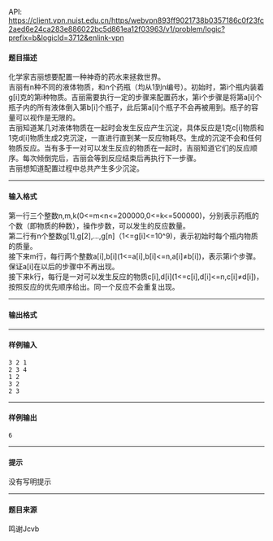 API: https://client.vpn.nuist.edu.cn/https/webvpn893ff9021738b0357186c0f23fc2aed6e24ca283e886022bc5d861ea12f03963/v1/problem/logic?prefix=b&logicId=3712&enlink-vpn

#### 题目描述

化学家吉丽想要配置一种神奇的药水来拯救世界。  
吉丽有n种不同的液体物质，和n个药瓶（均从1到n编号）。初始时，第i个瓶内装着g\[i\]克的第i种物质。吉丽需要执行一定的步骤来配置药水，第i个步骤是将第a\[i\]个瓶子内的所有液体倒入第b\[i\]个瓶子，此后第a\[i\]个瓶子不会再被用到。瓶子的容量可以视作是无限的。  
吉丽知道某几对液体物质在一起时会发生反应产生沉淀，具体反应是1克c\[i\]物质和1克d\[i\]物质生成2克沉淀，一直进行直到某一反应物耗尽。生成的沉淀不会和任何物质反应。当有多于一对可以发生反应的物质在一起时，吉丽知道它们的反应顺序。每次倾倒完后，吉丽会等到反应结束后再执行下一步骤。  
吉丽想知道配置过程中总共产生多少沉淀。

---

#### 输入格式

第一行三个整数n,m,k(0<=m<n<=200000,0<=k<=500000)，分别表示药瓶的个数（即物质的种数），操作步数，可以发生的反应数量。  
第二行有n个整数g\[1\],g\[2\],…,g\[n\]（1<=g\[i\]<=10^9)，表示初始时每个瓶内物质的质量。  
接下来m行，每行两个整数a\[i\],b\[i\](1<=a\[i\],b\[i\]<=n,a\[i\]≠b\[i\])，表示第i个步骤。保证a\[i\]在以后的步骤中不再出现。  
接下来k行，每行是一对可以发生反应的物质c\[i\],d\[i\](1<=c\[i\],d\[i\]<=n,c\[i\]≠d\[i\])，按照反应的优先顺序给出。同一个反应不会重复出现。

---

#### 输出格式

---

#### 样例输入
```
3 2 1
2 3 4
1 2
3 2
2 3
```

---

#### 样例输出
```
6
```

---

#### 提示

没有写明提示

---

#### 题目来源

鸣谢Jcvb